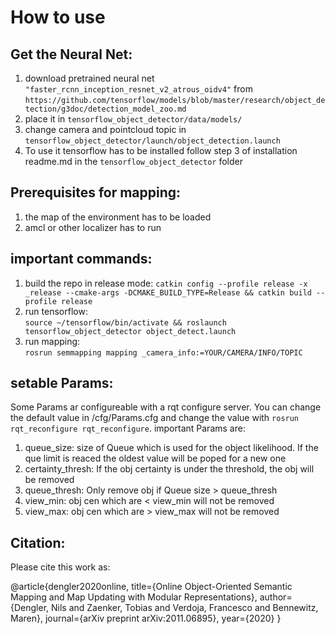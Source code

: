 # How to use

## Get the Neural Net:
1. download pretrained neural net `"faster_rcnn_inception_resnet_v2_atrous_oidv4"` from `https://github.com/tensorflow/models/blob/master/research/object_detection/g3doc/detection_model_zoo.md`
2. place it in `tensorflow_object_detector/data/models/`
3. change camera and pointcloud topic in `tensorflow_object_detector/launch/object_detection.launch`
4. To use it tensorflow has to be installed follow step 3 of installation readme.md in the `tensorflow_object_detector` folder

## Prerequisites for mapping:
1. the map of the environment has to be loaded
2. amcl or other localizer has to run

## important commands:
1. build the repo in release mode: `catkin config --profile release -x _release --cmake-args -DCMAKE_BUILD_TYPE=Release && catkin build --profile release`
1. run tensorflow:   
    `source ~/tensorflow/bin/activate && roslaunch tensorflow_object_detector object_detect.launch`
2. run mapping:     
    `rosrun semmapping mapping _camera_info:=YOUR/CAMERA/INFO/TOPIC`


## setable Params:
Some Params ar configureable with a rqt configure server. You can change the default value in /cfg/Params.cfg and change the value with `rosrun rqt_reconfigure rqt_reconfigure`.
important Params are:
1. queue_size: size of Queue which is used for the object likelihood. If the que limit is reaced the oldest value will be poped for a new one
2. certainty_thresh: If the obj certainty is under the threshold, the obj will be removed
3. queue_thresh: Only remove obj if Queue size > queue_thresh
4. view_min: obj cen which are < view_min will not be removed
5. view_max: obj cen which are > view_max will not be removed
 
## Citation:
Please cite this work as:

@article{dengler2020online,
  title={Online Object-Oriented Semantic Mapping and Map Updating with Modular Representations},
  author={Dengler, Nils and Zaenker, Tobias and Verdoja, Francesco and Bennewitz, Maren},
  journal={arXiv preprint arXiv:2011.06895},
  year={2020}
}
